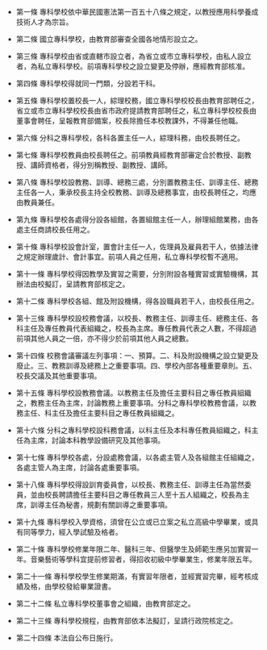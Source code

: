 * 第一條 專科學校依中華民國憲法第一百五十八條之規定，以教授應用科學養成技術人才為宗旨。

* 第二條 國立專科學校，由教育部審查全國各地情形設立之。

* 第三條 專科學校由省或直轄市設立者，為省立或市立專科學校，由私人設立者，為私立專科學校。前項專科學校之設立變更及停辦，應經教育部核准。

* 第四條 專科學校得就同一門類，分設若干科。

* 第五條 專科學校置校長一人，綜理校務，國立專科學校校長由教育部聘任之，省立或市立專科學校校長由省市政府提請教育部聘任之，私立專科學校校長由董事會聘任，呈報教育部備案，校長除擔任本校教課外，不得兼任他職。

* 第六條 分科之專科學校，各科各置主任一人，綜理科務，由校長聘任之。

* 第七條 專科學校教員由校長聘任之。前項教員經教育部審定合於教授、副教授、講師資格者，得分別稱教授、副教授、講師。

* 第八條 專科學校設教務、訓導、總務三處，分別置教務主任、訓導主任、總務主任各一人，秉承校長主持全校教務、訓導及總務事宜，由校長聘任之，均應由教員兼任。

* 第九條 專科學校各處得分設各組館，各置組館主任一人，辦理組館業務，由各處主任商請校長任用之。

* 第十條 專科學校設會計室，置會計主任一人，佐理員及雇員若干人，依據法律之規定辦理歲計、會計事宜。前項人員之任用，私立專科學校暫不適用。

* 第十一條 專科學校得因教學及實習之需要，分別附設各種實習或實驗機構，其辦法由校擬訂，呈請教育部核定之。

* 第十二條 專科學校各組、館及附設機構，得各設職員若干人，由校長任用之。

* 第十三條 專科學校設校務會議，以校長、教務主任、訓導主任、總務主任、各科主任及專任教員代表組織之，校長為主席。專任教員代表之人數，不得超過前項其他人員之一倍，亦不得少於前項其他人員之總數。

* 第十四條 校務會議審議左列事項：一、預算。二、科及附設機構之設立變更及廢止。三、教務訓導及總務上之重要事項。四、學校內部各種重要章則。五、校長交議及其他重要事項。

* 第十五條 專科學校設教務會議。以教務主任及擔任主要科目之專任教員組織之，教務主任為主席，討論教務上重要事項。分科之專科學校教務會議，以教務主任、科主任及擔任主要科目之專任教員組織之。

* 第十六條 分科之專科學校設科務會議，以科主任及本科專任教員組織之，科主任為主席，討論本科教學設備研究及其他事項。

* 第十七條 專科學校各處，分設處務會議，以各處主管人及各組館主任組織之，各處主管人為主席，討論各處重要事項。

* 第十八條 專科學校得設訓育委員會，以校長、教務主任、訓導主任為當然委員，並由校長聘請擔任主要科目之專任教員三人至十五人組織之，校長為主席，訓導主任為秘書，規劃有關訓導之重要事項。

* 第十九條 專科學校入學資格，須曾在公立或已立案之私立高級中學畢業，或具有同等學力，經入學試驗及格者。

* 第二十條 專科學校修業年限二年、醫科三年、但醫學生及師範生應另加實習一年。音樂藝術等學科宜提前修習者，得招收初級中學畢業生，修業年限五年。

* 第二十一條 專科學校學生修業期滿，有實習年限者，並經實習完畢，經考核成績及格，由學校發給畢業證書。

* 第二十二條 私立專科學校董事會之組織，由教育部定之。

* 第二十三條 專科學校規程，由教育部依本法擬訂，呈請行政院核定之。

* 第二十四條 本法自公布日施行。

